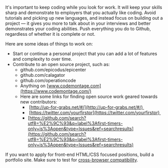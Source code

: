 It's important to keep coding while you look for work. It will keep your skills sharp and demonstrate to employers that you actually like coding. Avoid tutorials and picking up new languages, and instead focus on building out a project — it gives you more to talk about in your interviews and better demonstrates your coding abilities. Push everything you do to Github, regardless of whether it is complete or not.

Here are some ideas of things to work on:

- Start or continue a personal project that you can add a lot of features and complexity to over time.  
- Contribute to an open source project, such as: 
    - github.com/epicodus/epicenter 
    - github.com/calagator 
    - github.com/operationcode 
    - Anything on [www.codemontage.com](https://www.codemontage.com/) 
    - Here are some links for finding open source work geared towards new contributors: 
        -  [http://up-for-grabs.net/#/](http://up-for-grabs.net/#/)  
        -  [https://twitter.com/yourfirstpr](https://twitter.com/yourfirstpr)  
        - [https://github.com/search?utf8=%E2%9C%93&q=label%3Afirst-timers-only+is%3Aopen&type=Issues&ref=searchresults](https://github.com/search?utf8=%E2%9C%93&q=label%3Afirst-timers-only+is%3Aopen&type=Issues&ref=searchresults) 

  
If you want to apply for front-end HTML/CSS focused positions, build a portfolio site. Make sure to test for [cross-browser compatibility](https://www.google.com/?gws_rd=ssl#q=cross+browser+testing).
